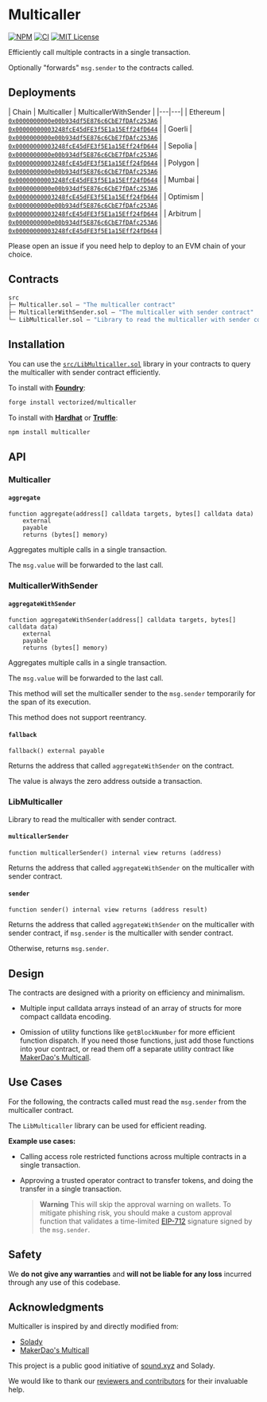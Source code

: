 # Multicaller

[![NPM][npm-shield]][npm-url]
[![CI][ci-shield]][ci-url]
[![MIT License][license-shield]][license-url]

Efficiently call multiple contracts in a single transaction.

Optionally "forwards" `msg.sender` to the contracts called.

## Deployments

| Chain | Multicaller | MulticallerWithSender |
|---|---|
| Ethereum | [`0x0000000000e00b934df5E876c6CbE7fDAfc253A6`](https://etherscan.io/address/0x0000000000e00b934df5E876c6CbE7fDAfc253A6) | [`0x00000000003248fcE45dFE3f5E1a15Eff24fD644`](https://etherscan.io/address/0x00000000003248fcE45dFE3f5E1a15Eff24fD644) |
| Goerli | [`0x0000000000e00b934df5E876c6CbE7fDAfc253A6`](https://goerli.etherscan.io/address/0x0000000000e00b934df5E876c6CbE7fDAfc253A6) | [`0x00000000003248fcE45dFE3f5E1a15Eff24fD644`](https://goerli.etherscan.io/address/0x00000000003248fcE45dFE3f5E1a15Eff24fD644) |
| Sepolia | [`0x0000000000e00b934df5E876c6CbE7fDAfc253A6`](https://sepolia.etherscan.io/address/0x0000000000e00b934df5E876c6CbE7fDAfc253A6) | [`0x00000000003248fcE45dFE3f5E1a15Eff24fD644`](https://sepolia.etherscan.io/address/0x00000000003248fcE45dFE3f5E1a15Eff24fD644) |
| Polygon | [`0x0000000000e00b934df5E876c6CbE7fDAfc253A6`](https://polygonscan.com/address/0x0000000000e00b934df5E876c6CbE7fDAfc253A6) | [`0x00000000003248fcE45dFE3f5E1a15Eff24fD644`](https://polygonscan.com/address/0x00000000003248fcE45dFE3f5E1a15Eff24fD644) |
| Mumbai | [`0x0000000000e00b934df5E876c6CbE7fDAfc253A6`](https://mumbai.polygonscan.com/address/0x0000000000e00b934df5E876c6CbE7fDAfc253A6) | [`0x00000000003248fcE45dFE3f5E1a15Eff24fD644`](https://mumbai.polygonscan.com/address/0x00000000003248fcE45dFE3f5E1a15Eff24fD644) |
| Optimism | [`0x0000000000e00b934df5E876c6CbE7fDAfc253A6`](https://optimistic.etherscan.io/address/0x0000000000e00b934df5E876c6CbE7fDAfc253A6) | [`0x00000000003248fcE45dFE3f5E1a15Eff24fD644`](https://optimistic.etherscan.io/address/0x00000000003248fcE45dFE3f5E1a15Eff24fD644) |
| Arbitrum | [`0x0000000000e00b934df5E876c6CbE7fDAfc253A6`](https://arbiscan.io/address/0x0000000000e00b934df5E876c6CbE7fDAfc253A6) | [`0x00000000003248fcE45dFE3f5E1a15Eff24fD644`](https://arbiscan.io/address/0x00000000003248fcE45dFE3f5E1a15Eff24fD644) |

Please open an issue if you need help to deploy to an EVM chain of your choice.

## Contracts

```ml
src
├─ Multicaller.sol — "The multicaller contract"
├─ MulticallerWithSender.sol — "The multicaller with sender contract"
└─ LibMulticaller.sol — "Library to read the multicaller with sender contract"
``` 

## Installation

You can use the [`src/LibMulticaller.sol`](./src/LibMulticaller.sol) library in your contracts to query the multicaller with sender contract efficiently.

To install with [**Foundry**](https://github.com/gakonst/foundry):

```sh
forge install vectorized/multicaller
```

To install with [**Hardhat**](https://github.com/nomiclabs/hardhat) or [**Truffle**](https://github.com/trufflesuite/truffle):

```sh
npm install multicaller
```

## API

### Multicaller

#### `aggregate`
```solidity
function aggregate(address[] calldata targets, bytes[] calldata data)
    external
    payable
    returns (bytes[] memory)
```  
Aggregates multiple calls in a single transaction.

The `msg.value` will be forwarded to the last call.

### MulticallerWithSender

#### `aggregateWithSender`
```solidity
function aggregateWithSender(address[] calldata targets, bytes[] calldata data)
    external
    payable
    returns (bytes[] memory)
```  
Aggregates multiple calls in a single transaction.

The `msg.value` will be forwarded to the last call.

This method will set the multicaller sender to the `msg.sender` temporarily for the span of its execution.

This method does not support reentrancy.

#### `fallback`
```solidity
fallback() external payable
```  
Returns the address that called `aggregateWithSender` on the contract.

The value is always the zero address outside a transaction.

### LibMulticaller

Library to read the multicaller with sender contract.

#### `multicallerSender`
```solidity
function multicallerSender() internal view returns (address)
```  
Returns the address that called `aggregateWithSender` on the multicaller with sender contract.

#### `sender`
```solidity
function sender() internal view returns (address result)
```  
Returns the address that called `aggregateWithSender` on the multicaller with sender contract, if `msg.sender` is the multicaller with sender contract.

Otherwise, returns `msg.sender`.

## Design

The contracts are designed with a priority on efficiency and minimalism. 

- Multiple input calldata arrays instead of an array of structs for more compact calldata encoding.

- Omission of utility functions like `getBlockNumber` for more efficient function dispatch. If you need those functions, just add those functions into your contract, or read them off a separate utility contract like [MakerDao's Multicall](https://github.com/makerdao/multicall).

## Use Cases

For the following, the contracts called must read the `msg.sender` from the multicaller contract. 

The `LibMulticaller` library can be used for efficient reading.

**Example use cases:**

- Calling access role restricted functions across multiple contracts in a single transaction. 

- Approving a trusted operator contract to transfer tokens, and doing the transfer in a single transaction. 

  > **Warning** This will skip the approval warning on wallets. To mitigate phishing risk, you should make a custom approval function that validates a time-limited [EIP-712](https://eips.ethereum.org/EIPS/eip-712) signature signed by the `msg.sender`. 

## Safety

We **do not give any warranties** and **will not be liable for any loss** incurred through any use of this codebase.

## Acknowledgments

Multicaller is inspired by and directly modified from:

- [Solady](https://github.com/vectorized/solady)
- [MakerDao's Multicall](https://github.com/makerdao/multicall)

This project is a public good initiative of [sound.xyz](https://sound.xyz) and Solady.

We would like to thank our [reviewers and contributors](credits.txt) for their invaluable help.

[npm-shield]: https://img.shields.io/npm/v/multicaller.svg
[npm-url]: https://www.npmjs.com/package/multicaller

[ci-shield]: https://img.shields.io/github/actions/workflow/status/vectorized/multicaller/ci.yml?label=build&branch=main
[ci-url]: https://github.com/vectorized/multicaller/actions/workflows/ci.yml

[license-shield]: https://img.shields.io/badge/License-MIT-green.svg
[license-url]: https://github.com/vectorized/multicaller/blob/main/LICENSE.txt
 
